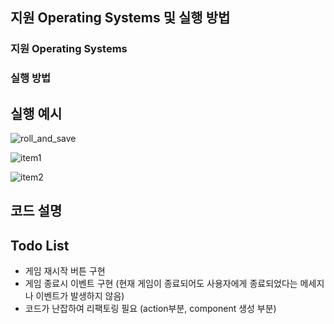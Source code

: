 ## 지원 Operating Systems 및 실행 방법

### 지원 Operating Systems

### 실행 방법

## 실행 예시
![roll_and_save](https://github.com/Suyeong00/yatzy/assets/158289642/e4c711b5-4b42-4f54-b37f-af8123403e5f)

![item1](https://github.com/Suyeong00/yatzy/assets/158289642/47339de2-24f3-45c8-a0d4-5f576a999234)

![item2](https://github.com/Suyeong00/yatzy/assets/158289642/fd853d16-6b30-42d2-a35f-6b48610d5d88)


## 코드 설명

## Todo List
- 게임 재시작 버튼 구현
- 게임 종료시 이벤트 구현 (현재 게임이 종료되어도 사용자에게 종료되었다는 메세지나 이벤트가 발생하지 않음)
- 코드가 난잡하여 리팩토링 필요 (action부분, component 생성 부분)

